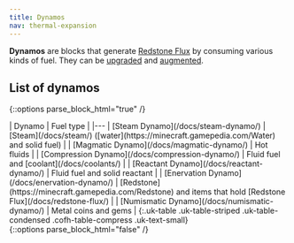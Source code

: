 ```yaml
---
title: Dynamos
nav: thermal-expansion
---
```


**Dynamos** are blocks that generate [Redstone Flux](/docs/redstone-flux/) by
consuming various kinds of fuel. They can be [upgraded](/docs/tiers/) and
[augmented](/docs/augments/).


List of dynamos
---------------

{::options parse_block_html="true" /}
<div class="uk-overflow-container">
| Dynamo | Fuel type |
|---
| [Steam Dynamo](/docs/steam-dynamo/) | [Steam](/docs/steam/) ([water](https://minecraft.gamepedia.com/Water) and solid fuel) |
| [Magmatic Dynamo](/docs/magmatic-dynamo/) | Hot fluids |
| [Compression Dynamo](/docs/compression-dynamo/) | Fluid fuel and [coolant](/docs/coolants/) |
| [Reactant Dynamo](/docs/reactant-dynamo/) | Fluid fuel and solid reactant |
| [Enervation Dynamo](/docs/enervation-dynamo/) | [Redstone](https://minecraft.gamepedia.com/Redstone) and items that hold [Redstone Flux](/docs/redstone-flux/) |
| [Numismatic Dynamo](/docs/numismatic-dynamo/) | Metal coins and gems |
{:.uk-table .uk-table-striped .uk-table-condensed .cofh-table-compress .uk-text-small}
</div>
{::options parse_block_html="false" /}
